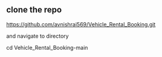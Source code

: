 ## clone the repo 

https://github.com/avnishrai569/Vehicle_Rental_Booking.git

and navigate to directory 

cd Vehicle_Rental_Booking-main
